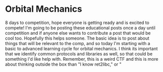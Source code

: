 # Orbital Mechanics
8 days to competition, hope everyone is getting ready and is excited to compete! I'm going to be posting these educational posts once a day until competition and if anyone else wants to contribute a post that would be cool too. Hopefully this helps someone. The basic idea is to post about things that will be relevant to the comp, and so today I'm starting with a basic to advanced learning cycle for orbital mechanics. I think its important that we identify common protocols and libraries as well, so that could be something I'd like help with. Remember, this is a weird CTF and this is more about thinking outside the box than "I know ret2libc," or "<script>alert(1)..."

Here is just under an hour of material. If you can spend some time in KSP it will drastically help, but these videos are organized in a progressive manner and should be enough on their own. If you have an hour I'd recommend queuing them up and watching them in order.

## How to orbital mechanics (easy to hard):
1. [15:29] Geostationary, Molniya, Tundra, Polar & Sun Synchronous Orbits Explained: https://www.youtube.com/watch?v=PZAkiXNJIqc
2. [10:48] Launching Rockets To Orbit in KSP: https://www.youtube.com/watch?v=_q_8TO4Ag0E
3. [6:08] Orbital Manipulation and Within Maneuvering Gravitational Planes: https://www.youtube.com/watch?v=d7qMGpx011c
3. [14:31] Orbital Rendezvous And Docking Tutorial: https://www.youtube.com/watch?v=AHkY3FusJIQ
5. [12:46] How Gravity Assists Work: https://www.youtube.com/watch?v=16jr7WWGSxo

## Other stuff:
Playlist by a science channel on a bunch of the math: https://www.youtube.com/playlist?list=PLcJ1NYursFxjDgb69EuvgsBPMCdwE4hHR
Poliastro is a pure Python library for interactive Astrodynamics and Orbital Mechanics https://docs.poliastro.space/en/stable/
Track Earth satellites given TLE data, using up-to-date 2020 SGP4 routines. https://pypi.org/project/sgp4/
Skyfield computes positions for the stars, planets, and satellites. Agrees w/USNO within half a milliarcsecond https://rhodesmill.org/skyfield/
Satellite, Junk, and Flare Tracking, real time all the known satellites orbiting the Earth https://www.satflare.com/home.asp
